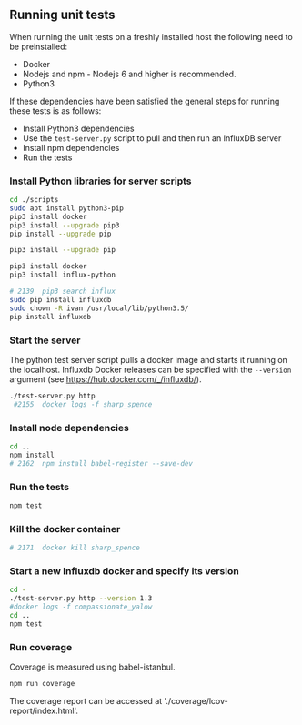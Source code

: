 ## Running unit tests 

When running the unit tests on a freshly installed host the following 
need to be preinstalled:

   * Docker
   * Nodejs and npm - Nodejs 6 and higher is recommended.
   * Python3
    
If these dependencies have been satisfied the general steps for running 
these tests is as follows:

   * Install Python3 dependencies
   * Use the `test-server.py` script to pull and then run an InfluxDB server
   * Install npm dependencies
   * Run the tests
       
### Install Python libraries for server scripts

```bash
cd ./scripts
sudo apt install python3-pip
pip3 install docker
pip3 install --upgrade pip3
pip install --upgrade pip

pip3 install --upgrade pip

pip3 install docker
pip3 install influx-python

# 2139  pip3 search influx
sudo pip install influxdb
sudo chown -R ivan /usr/local/lib/python3.5/
pip install influxdb
```
### Start the server

The python test server script pulls a docker image and starts it running 
on the localhost.  Influxdb Docker releases can be specified with the 
`--version` argument (see https://hub.docker.com/_/influxdb/).   

```bash
./test-server.py http
 #2155  docker logs -f sharp_spence
```
### Install node dependencies

```bash
cd ..
npm install 
# 2162  npm install babel-register --save-dev
```

### Run the tests

```bash
npm test
 ```
### Kill the docker container
```bash
# 2171  docker kill sharp_spence
 ```
 
### Start a new Influxdb docker and specify its version
 
 ```bash
cd -
./test-server.py http --version 1.3
#docker logs -f compassionate_yalow
cd ..
npm test
```
### Run coverage

Coverage is measured using babel-istanbul.  

```bash
npm run coverage
```

The coverage report can be accessed at './coverage/lcov-report/index.html'.
 

